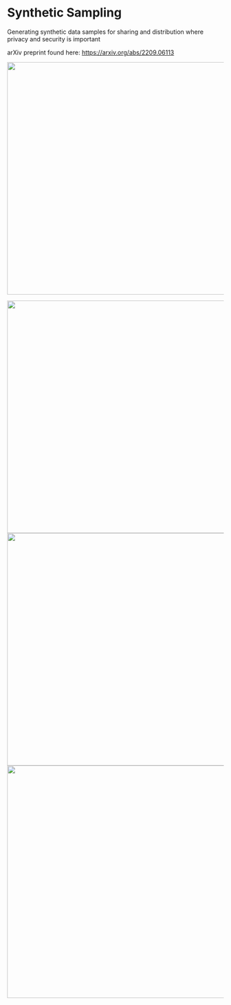 # Synthetic Sampling
Generating synthetic data samples for sharing and distribution where privacy and security is important



arXiv preprint found here:
https://arxiv.org/abs/2209.06113


  <img width="960" height="540" src="https://raw.githubusercontent.com/AskExplain/synthetic_sampling/alpha_test_2022.1/synthetic_method_Q4.2022_private_synthetic_example.png">
  
  <spacer type="horizontal" width="500" height="500">  </spacer>
  
  <img width="960" height="540" src="https://raw.githubusercontent.com/AskExplain/synthetic_sampling/alpha_test_2022.1/synthetic_method_Q4.2022_private_synthetic_map.png">
  
  
  <img width="960" height="540" src="https://raw.githubusercontent.com/AskExplain/synthetic_sampling/alpha_test_2022.1/synthetic_method_Q4.2022_private_synthetic_amplifier.png">
  
  
  <img width="960" height="540" src="https://raw.githubusercontent.com/AskExplain/synthetic_sampling/alpha_test_2022.1/synthetic_method_Q4.2022_private_synthetic_performance_synthetic_distribution.png">
